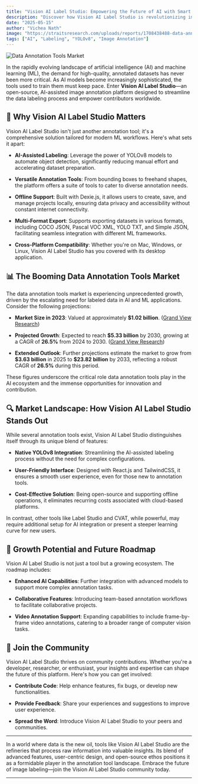 ```yaml
---
title: "Vision AI Label Studio: Empowering the Future of AI with Smart Image Annotation"
description: "Discover how Vision AI Label Studio is revolutionizing image annotation with AI-assisted tools, offline capabilities, and a user-friendly interface."
date: "2025-05-15"
author: "Vichea Nath"
image: "https://straitsresearch.com/uploads/reports/1708438488-data-annotation-tools-market.jpg"
tags: ["AI", "Labeling", "YOLOv8", "Image Annotation"]
---
```


![Data Annotation Tools Market](https://straitsresearch.com/uploads/reports/1708438488-data-annotation-tools-market.jpg)

In the rapidly evolving landscape of artificial intelligence (AI) and machine learning (ML), the demand for high-quality, annotated datasets has never been more critical. As AI models become increasingly sophisticated, the tools used to train them must keep pace. Enter **Vision AI Label Studio**—an open-source, AI-assisted image annotation platform designed to streamline the data labeling process and empower contributors worldwide.

## 🚀 Why Vision AI Label Studio Matters

Vision AI Label Studio isn't just another annotation tool; it's a comprehensive solution tailored for modern ML workflows. Here's what sets it apart:

- **AI-Assisted Labeling**: Leverage the power of YOLOv8 models to automate object detection, significantly reducing manual effort and accelerating dataset preparation.

- **Versatile Annotation Tools**: From bounding boxes to freehand shapes, the platform offers a suite of tools to cater to diverse annotation needs.

- **Offline Support**: Built with Dexie.js, it allows users to create, save, and manage projects locally, ensuring data privacy and accessibility without constant internet connectivity.

- **Multi-Format Export**: Supports exporting datasets in various formats, including COCO JSON, Pascal VOC XML, YOLO TXT, and Simple JSON, facilitating seamless integration with different ML frameworks.

- **Cross-Platform Compatibility**: Whether you're on Mac, Windows, or Linux, Vision AI Label Studio has you covered with its desktop application.

## 📊 The Booming Data Annotation Tools Market

The data annotation tools market is experiencing unprecedented growth, driven by the escalating need for labeled data in AI and ML applications. Consider the following projections:

- **Market Size in 2023**: Valued at approximately **\$1.02 billion**. ([Grand View Research][1])

- **Projected Growth**: Expected to reach **\$5.33 billion** by 2030, growing at a CAGR of **26.5%** from 2024 to 2030. ([Grand View Research][1])

- **Extended Outlook**: Further projections estimate the market to grow from **\$3.63 billion** in 2025 to **\$23.82 billion** by 2033, reflecting a robust CAGR of **26.5%** during this period.&#x20;

These figures underscore the critical role data annotation tools play in the AI ecosystem and the immense opportunities for innovation and contribution.

## 🔍 Market Landscape: How Vision AI Label Studio Stands Out

While several annotation tools exist, Vision AI Label Studio distinguishes itself through its unique blend of features:

- **Native YOLOv8 Integration**: Streamlining the AI-assisted labeling process without the need for complex configurations.

- **User-Friendly Interface**: Designed with React.js and TailwindCSS, it ensures a smooth user experience, even for those new to annotation tools.

- **Cost-Effective Solution**: Being open-source and supporting offline operations, it eliminates recurring costs associated with cloud-based platforms.

In contrast, other tools like Label Studio and CVAT, while powerful, may require additional setup for AI integration or present a steeper learning curve for new users.

## 🌱 Growth Potential and Future Roadmap

Vision AI Label Studio is not just a tool but a growing ecosystem. The roadmap includes:

- **Enhanced AI Capabilities**: Further integration with advanced models to support more complex annotation tasks.

- **Collaborative Features**: Introducing team-based annotation workflows to facilitate collaborative projects.

- **Video Annotation Support**: Expanding capabilities to include frame-by-frame video annotations, catering to a broader range of computer vision tasks.

## 🤝 Join the Community

Vision AI Label Studio thrives on community contributions. Whether you're a developer, researcher, or enthusiast, your insights and expertise can shape the future of this platform. Here's how you can get involved:

- **Contribute Code**: Help enhance features, fix bugs, or develop new functionalities.

- **Provide Feedback**: Share your experiences and suggestions to improve user experience.

- **Spread the Word**: Introduce Vision AI Label Studio to your peers and communities.

---

In a world where data is the new oil, tools like Vision AI Label Studio are the refineries that process raw information into valuable insights. Its blend of advanced features, user-centric design, and open-source ethos positions it as a formidable player in the annotation tool landscape. Embrace the future of image labeling—join the Vision AI Label Studio community today.

---

[1]: https://www.grandviewresearch.com/horizon/outlook/data-annotation-tools-market-size/global?ref=hub.metronlabs.com&utm_source=chatgpt.com "Global Data Annotation Tools Market Size & Outlook"
